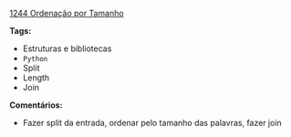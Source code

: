 [1244 Ordenação por Tamanho](https://www.urionlinejudge.com.br/judge/pt/problems/view/1244)

**Tags:**
- Estruturas e bibliotecas
- `Python`
- Split
- Length
- Join

**Comentários:**
- Fazer split da entrada, ordenar pelo tamanho das palavras, fazer join
